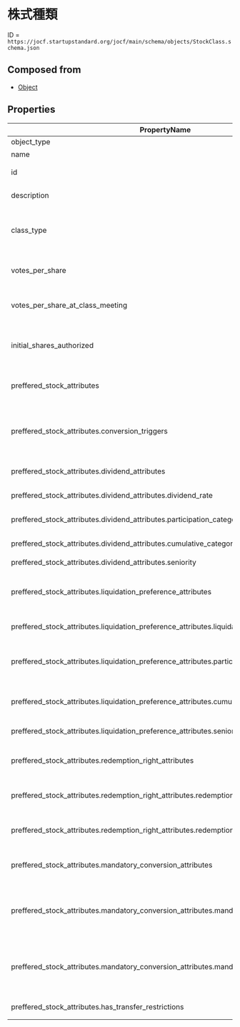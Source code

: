 # 株式種類

ID = `https://jocf.startupstandard.org/jocf/main/schema/objects/StockClass.schema.json`

## Composed from
- [Object](../primitives/objects/Object.md)

## Properties

| PropertyName | Type | Required | Description |
|-------------|------|----------|-------------|
| object_type | const (STOCK_CLASS) | Yes |  |
| name | string | Yes | 株式種類名 |
| id | string | Yes | 株式種類のID |
| description | string | No | 株式種類の説明 |
| class_type | [StockClassType](../enums/StockClassType.md) | Yes | 株式種類のタイプ（例. 普通、もしくは優先） |
| votes_per_share | [Numeric](../types/Numeric.md) | No | 一株あたりの議決権(株主総会) |
| votes_per_share_at_class_meeting | [Numeric](../types/Numeric.md) | No | 一株あたりの議決権(種類株主総会) |
| initial_shares_authorized | one of: <br> - [AuthorizedShares](../types/AuthorizedShares.md)<br> - [Numeric](../types/Numeric.md) | No | 株式発行時点での種類株式の発行可能株式数 |
| preffered_stock_attributes | object | No | 優先株の発行に関する項目 |
| preffered_stock_attributes.conversion_triggers | one of: <br> - [ElectiveConversionAtWillTrigger](../types/conversion_triggers/ElectiveConversionAtWillTrigger.md)<br> - [AntiDilutionProtectionInDownRoundTrigger](../types/conversion_triggers/AntiDilutionProtectionInDownRoundTrigger.md)<br> - [AutomaticConversionOnConditionTrigger](../types/conversion_triggers/AutomaticConversionOnConditionTrigger.md) | Yes | 優先株が持つ転換条件一覧 |
| preffered_stock_attributes.dividend_attributes | object | No | 配当に関する項目 |
| preffered_stock_attributes.dividend_attributes.dividend_rate | [Numeric](../types/Numeric.md) | No | 配当率(年率) |
| preffered_stock_attributes.dividend_attributes.participation_category | [ParticipationCategory](../enums/ParticipationCategory.md) | No | 配当参加型区分 |
| preffered_stock_attributes.dividend_attributes.cumulative_category | [CumulativeCategory](../enums/CumulativeCategory.md) | No | 配当累積区分 |
| preffered_stock_attributes.dividend_attributes.seniority | integer | No | 配当順位 |
| preffered_stock_attributes.liquidation_preference_attributes | object | No | 清算時の残余財産分配の優先権に関する項目 |
| preffered_stock_attributes.liquidation_preference_attributes.liquidation_preference_multiple | [Numeric](../types/Numeric.md) | No | 残余財産分配倍率 |
| preffered_stock_attributes.liquidation_preference_attributes.participation_category | [ParticipationCategory](../enums/ParticipationCategory.md) | No | 清算時の残余財産分配の参加型区分 |
| preffered_stock_attributes.liquidation_preference_attributes.cumulative_category | [CumulativeCategory](../enums/CumulativeCategory.md) | No | 清算時の残余財産分配の累積区分 |
| preffered_stock_attributes.liquidation_preference_attributes.seniority | [Numeric](../types/Numeric.md) | No | 残余財産分配順位 |
| preffered_stock_attributes.redemption_right_attributes | object | No | 償還請求権に関する項目 |
| preffered_stock_attributes.redemption_right_attributes.redemption_trigger | string | No | 償還請求権が行使可能となる条件 |
| preffered_stock_attributes.redemption_right_attributes.redemption_formula | string | No | 償還額を決定する計算式 |
| preffered_stock_attributes.mandatory_conversion_attributes | object | No | 強制転換条項に関する項目 |
| preffered_stock_attributes.mandatory_conversion_attributes.mandatory_conversion_trigger | string | No | 強制転換条項が行使可能となる条件を記述する法的文言 |
| preffered_stock_attributes.mandatory_conversion_attributes.mandatory_conversion_formula | string | No | 強制転換額を決定する計算式を記述する法的文言 |
| preffered_stock_attributes.has_transfer_restrictions | boolean | No | 譲渡制限の有無 |